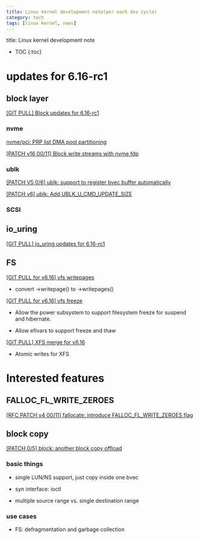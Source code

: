 ```yaml
---
title: Linux kernel development note(per each dev cycle)
category: tech
tags: [linux kernel, news]
---
```


title:  Linux kernel development note

* TOC
{:toc}

# updates for 6.16-rc1

## block layer

[[GIT PULL] Block updates for 6.16-rc1](https://lore.kernel.org/linux-block/13d889a9-d907-4838-bc26-9fc91ace425f@kernel.dk/)

### nvme

[nvme/pci: PRP list DMA pool partitioning](https://lore.kernel.org/linux-nvme/20250426020636.34355-1-csander@purestorage.com/)

[[PATCH v16 00/11] Block write streams with nvme fdp](https://lore.kernel.org/linux-nvme/20250506121732.8211-1-joshi.k@samsung.com/)

### ublk

[[PATCH V5 0/6] ublk: support to register bvec buffer automatically](https://lore.kernel.org/linux-block/20250520045455.515691-1-ming.lei@redhat.com/)

[[PATCH v6] ublk: Add UBLK_U_CMD_UPDATE_SIZE](https://lore.kernel.org/linux-block/2a370ab1-d85b-409d-b762-f9f3f6bdf705@nvidia.com/)

### SCSI

## io_uring

[[GIT PULL] io_uring updates for 6.16-rc1](https://lore.kernel.org/all/1849db19-119a-4b1f-8ed6-df861d7d9c8f@kernel.dk/)


## FS

[[GIT PULL for v6.16] vfs writepages](https://lore.kernel.org/linux-fsdevel/20250523-vfs-writepages-edcd7e528060@brauner/)

- convert ->writepage() to ->writepages()

[[GIT PULL for v6.16] vfs freeze](https://lore.kernel.org/linux-fsdevel/20250523-vfs-freeze-8e3934479cba@brauner/)

- Allow the power subsystem to support filesystem freeze for suspend and
  hibernate.

- Allow efivars to support freeze and thaw

[[GIT PULL] XFS merge for v6.16](https://lore.kernel.org/all/5nolvl6asnjrnuprjpnuqdvw54bm3tbikztjx5bq5nga4wuvlp@t7ea2blwntwm/)

- Atomic writes for XFS

# Interested features

## FALLOC_FL_WRITE_ZEROES

[[RFC PATCH v4 00/11] fallocate: introduce FALLOC_FL_WRITE_ZEROES flag](https://lore.kernel.org/linux-block/20250421021509.2366003-1-yi.zhang@huaweicloud.com/)

## block copy

[[PATCH 0/5] block: another block copy offload](https://lore.kernel.org/linux-block/20250521223107.709131-1-kbusch@meta.com/)

### basic things

- single LUN/NS support, just copy inside one bvec

- syn interface: ioctl

- multiple source range vs. single destination range

### use cases

- FS: defragmentation and garbage collection


